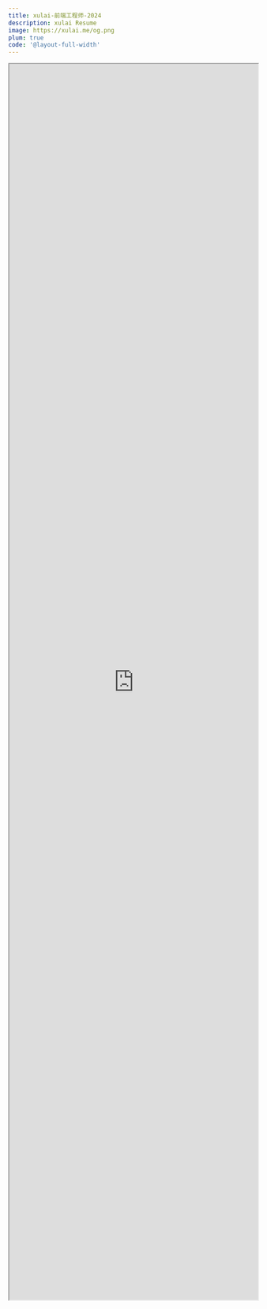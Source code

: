 ```yaml
---
title: xulai-前端工程师-2024
description: xulai Resume
image: https://xulai.me/og.png
plum: true
code: '@layout-full-width'
---
```


<!DOCTYPE html>
<html lang="en">
<body>
  <iframe src="http://docs.leixu.live" width="100%" height="2500px" />
</body>
</html>
